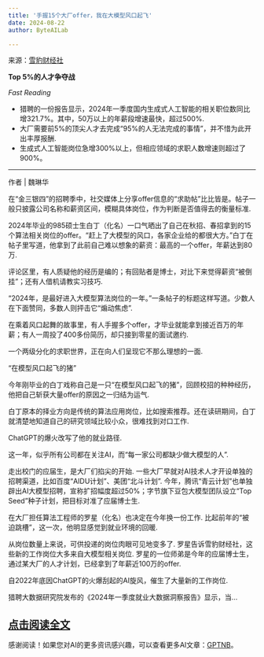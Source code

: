 ```yaml
---
title: '手握15个大厂offer，我在大模型风口起飞'
date: 2024-08-22
author: ByteAILab

---
```


来源：[雪豹财经社](http://www.jesonc.com/upload/3B33CB85B496C0CB6FBA4C2BD79320AD/1724204460149/Fk2UVaxjQq9CJYxaeGX5aJjbnM1A.jpeg)

**Top 5%的人才争夺战**

*Fast Reading*  
- 猎聘的一份报告显示，2024年一季度国内生成式人工智能的相关职位数同比增321.7%。其中，50万以上的年薪段增速最快，超过500%.
- 大厂需要前5%的顶尖人才去完成“95%的人无法完成的事情”，并不惜为此开出丰厚报酬.
- 生成式人工智能岗位急增300%以上，但相应领域的求职人数增速则超过了900%。

---

  
作者 | 魏琳华

在“金三银四”的招聘季中，社交媒体上分享offer信息的“求助帖”比比皆是。帖子一般只披露公司名称和薪资区间，模糊具体岗位，作为判断是否值得去的衡量标准.

2024年毕业的985硕士生白丁（化名）一口气晒出了自己在秋招、春招拿到的15个算法相关岗位的offer。“赶上了大模型的风口，各家企业给的都很大方。”白丁在帖子里写道，他拿到了此前自己难以想象的薪资：最高的一个offer，年薪达到80万.

评论区里，有人质疑他的经历是编的；有回贴者是博士，对比下来觉得薪资“被倒挂”；还有人借机请教实习技巧.

“2024年，是最好进入大模型算法岗位的一年。”一条帖子的标题这样写道。少数人在下面赞同，多数人则抨击它“煽动焦虑”.

在乘着风口起舞的故事里，有人手握多个offer，才毕业就能拿到接近百万的年薪；有人一周投了400多份简历，却只接到零星的面试邀约.

一个两级分化的求职世界，正在向人们呈现它不那么理想的一面.

“在模型风口起飞的猪”

今年刚毕业的白丁戏称自己是一只“在模型风口起飞的猪”，回顾校招的种种经历，他把自己斩获大量offer的原因之一归结为运气.

白丁原本的择业方向是传统的算法应用岗位，比如搜索推荐。还在读研期间，白丁就清楚地知道自己的研究领域比较小众，很难找到对口工作.

ChatGPT的爆火改写了他的就业路径.

这一年，似乎所有公司都在关注AI，而“每一家公司都缺少做大模型的人”.

走出校门的应届生，是大厂们掐尖的开始. 一些大厂早就对AI技术人才开设单独的招聘渠道，比如百度“AIDU计划”、美团“北斗计划”. 今年，腾讯“青云计划”也单独辟出AI大模型招聘，宣称扩招幅度超过50%；字节旗下豆包大模型团队设立“Top Seed”种子计划，把目标对准了应届博士生.

在大厂担任算法工程师的罗星（化名）也决定在今年换一份工作. 比起前年的“被迫跳槽”，这一次，他明显感觉到就业环境的回暖.

从岗位数量上来说，可供投递的岗位肉眼可见地变多了. 罗星告诉雪豹财经社，这些新的工作岗位大多来自大模型相关岗位. 罗星的一位师弟是今年的应届博士生，通过某大厂的人才计划，已经拿到了年薪近100万的offer.

自2022年底因ChatGPT的火爆刮起的AI旋风，催生了大量新的工作岗位.

猎聘大数据研究院发布的《2024年一季度就业大数据洞察报告》显示，当...

[点击阅读全文](https://www.aixinzhijie.com/article/6846484)
---
感谢阅读！如果您对AI的更多资讯感兴趣，可以查看更多AI文章：[GPTNB](https://gptnb.com)。